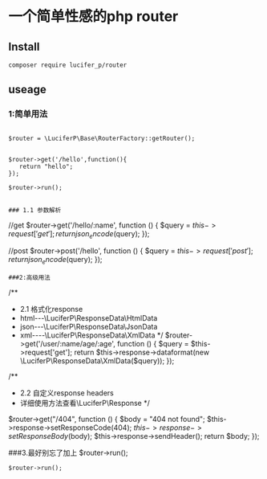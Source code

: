 # 一个简单性感的php router



## Install
```
composer require lucifer_p/router

```

## useage

### 1:简单用法
```

$router = \LuciferP\Base\RouterFactory::getRouter();


$router->get('/hello',function(){
   return "hello";
});

$router->run();


```

```
### 1.1 参数解析
```
//get
$router->get('/hello/:name', function () {
    $query = $this->request['get'];
    return json_encode($query);
});

//post
$router->post('/hello', function () {
    $query = $this->request['post'];
    return json_encode($query);
});

```
###2:高级用法

```
/**
 * 2.1 格式化response
 * html---\LuciferP\ResponseData\HtmlData
 * json---\LuciferP\ResponseData\JsonData
 * xml----\LuciferP\ResponseData\XmlData
 */
$router->get('/user/:name/age/:age', function () {
    $query = $this->request['get'];
    return $this->response->dataformat(new \LuciferP\ResponseData\XmlData($query));
});


/**
 * 2.2 自定义response headers
 * 详细使用方法查看\LuciferP\Response
 */

$router->get("/404", function () {
    $body = "404 not found";
    $this->response->setResponseCode(404);
    $this->response->setResponseBody($body);
    $this->response->sendHeader();
    return $body;
});

###3.最好别忘了加上 $router->run();
```
$router->run();

```